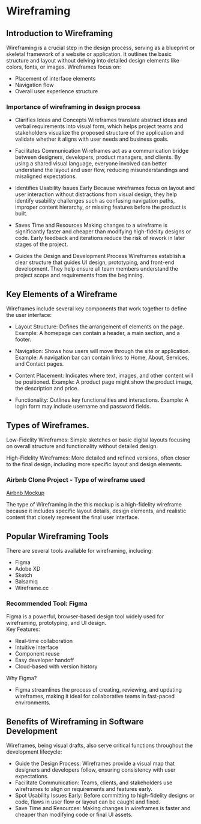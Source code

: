 # Wireframing

## Introduction to Wireframing
Wireframing is a crucial step in the design process, serving as a blueprint or skeletal framework of a website or application. It outlines the basic structure and layout without delving into detailed design elements like colors, fonts, or images.
Wireframes focus on:
- Placement of interface elements
- Navigation flow
- Overall user experience structure
  
### Importance of wireframing in design process
- Clarifies Ideas and Concepts
Wireframes translate abstract ideas and verbal requirements into visual form, which helps project teams and stakeholders visualize the proposed structure of the application and validate whether it aligns with user needs and business goals.

- Facilitates Communication
Wireframes act as a communication bridge between designers, developers, product managers, and clients. By using a shared visual language, everyone involved can better understand the layout and user flow, reducing misunderstandings and misaligned expectations.

- Identifies Usability Issues Early
Because wireframes focus on layout and user interaction without distractions from visual design, they help identify usability challenges such as confusing navigation paths, improper content hierarchy, or missing features before the product is built.

- Saves Time and Resources
Making changes to a wireframe is significantly faster and cheaper than modifying high-fidelity designs or code. Early feedback and iterations reduce the risk of rework in later stages of the project.

- Guides the Design and Development Process
Wireframes establish a clear structure that guides UI design, prototyping, and front-end development. They help ensure all team members understand the project scope and requirements from the beginning.


## Key Elements of a Wireframe
Wireframes include several key components that work together to define the user interface:
- Layout Structure: Defines the arrangement of elements on the page.
  Example: A homepage can contain a header, a main section, and a footer.
  
- Navigation: Shows how users will move through the site or application.
  Example: A navigation bar can contain links to Home, About, Services, and Contact pages.
  
- Content Placement: Indicates where text, images, and other content will be positioned.
  Example: A product page might show the product image, the description and price.
  
- Functionality: Outlines key functionalities and interactions.
  Example: A login form may include username and password fields.


## Types of Wireframes.
Low-Fidelity Wireframes: Simple sketches or basic digital layouts focusing on overall structure and functionality without detailed design.

High-Fidelity Wireframes: More detailed and refined versions, often closer to the final design, including more specific layout and design elements.

### Airbnb Clone Project - Type of wireframe used
[Airbnb Mockup](https://www.figma.com/design/E2BRqdPcKkrnX6hLGPto8Z/Project-Airbnb?node-id=1-2&t=RuD9bnEEJzcH7KHJ-1)

The type of Wireframing in the this mockup is a high-fidelity wireframe because it includes specific layout details, design elements, and realistic content that closely represent the final user interface. 


## Popular Wireframing Tools
There are several tools available for wireframing, including:
- Figma
- Adobe XD
- Sketch
- Balsamiq
- Wireframe.cc

### Recommended Tool: Figma
Figma is a powerful, browser-based design tool widely used for wireframing, prototyping, and UI design.  
Key Features:
  - Real-time collaboration
  - Intuitive interface
  - Component reuse
  - Easy developer handoff
  - Cloud-based with version history
    
Why Figma?
- Figma streamlines the process of creating, reviewing, and updating wireframes, making it ideal for collaborative teams in     fast-paced environments.


## Benefits of Wireframing in Software Development
Wireframes, being visual drafts, also serve critical functions throughout the development lifecycle:
- Guide the Design Process: Wireframes provide a visual map that designers and developers follow, ensuring consistency with     user expectations.
- Facilitate Communication: Teams, clients, and stakeholders use wireframes to align on requirements and features early.
- Spot Usability Issues Early: Before committing to high-fidelity designs or code, flaws in user flow or layout can be caught   and fixed.
- Save Time and Resources: Making changes in wireframes is faster and cheaper than modifying code or final UI assets.

